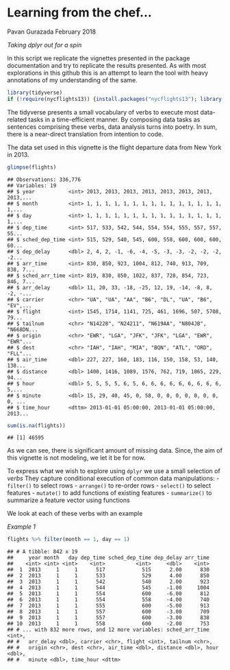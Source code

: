 Learning from the chef...
================
Pavan Gurazada
February 2018

*Taking dplyr out for a spin*

In this script we replicate the vignettes presented in the package documentation and try to replicate the results presented. As with most explorations in this github this is an attempt to learn the tool with heavy annotations of my understanding of the same.

``` r
library(tidyverse)
if (!require(nycflights13)) {install.packages("nycflights13"); library(nycflights13)}
```

The tidyverse presents a small vocabulary of verbs to execute most data-related tasks in a time-efficient manner. By composing data tasks as sentences comprising these verbs, data analysis turns into poetry. In sum, there is a near-direct translation from intention to code.

The data set used in this vignette is the flight departure data from New York in 2013.

``` r
glimpse(flights)
```

    ## Observations: 336,776
    ## Variables: 19
    ## $ year           <int> 2013, 2013, 2013, 2013, 2013, 2013, 2013, 2013,...
    ## $ month          <int> 1, 1, 1, 1, 1, 1, 1, 1, 1, 1, 1, 1, 1, 1, 1, 1,...
    ## $ day            <int> 1, 1, 1, 1, 1, 1, 1, 1, 1, 1, 1, 1, 1, 1, 1, 1,...
    ## $ dep_time       <int> 517, 533, 542, 544, 554, 554, 555, 557, 557, 55...
    ## $ sched_dep_time <int> 515, 529, 540, 545, 600, 558, 600, 600, 600, 60...
    ## $ dep_delay      <dbl> 2, 4, 2, -1, -6, -4, -5, -3, -3, -2, -2, -2, -2...
    ## $ arr_time       <int> 830, 850, 923, 1004, 812, 740, 913, 709, 838, 7...
    ## $ sched_arr_time <int> 819, 830, 850, 1022, 837, 728, 854, 723, 846, 7...
    ## $ arr_delay      <dbl> 11, 20, 33, -18, -25, 12, 19, -14, -8, 8, -2, -...
    ## $ carrier        <chr> "UA", "UA", "AA", "B6", "DL", "UA", "B6", "EV",...
    ## $ flight         <int> 1545, 1714, 1141, 725, 461, 1696, 507, 5708, 79...
    ## $ tailnum        <chr> "N14228", "N24211", "N619AA", "N804JB", "N668DN...
    ## $ origin         <chr> "EWR", "LGA", "JFK", "JFK", "LGA", "EWR", "EWR"...
    ## $ dest           <chr> "IAH", "IAH", "MIA", "BQN", "ATL", "ORD", "FLL"...
    ## $ air_time       <dbl> 227, 227, 160, 183, 116, 150, 158, 53, 140, 138...
    ## $ distance       <dbl> 1400, 1416, 1089, 1576, 762, 719, 1065, 229, 94...
    ## $ hour           <dbl> 5, 5, 5, 5, 6, 5, 6, 6, 6, 6, 6, 6, 6, 6, 6, 5,...
    ## $ minute         <dbl> 15, 29, 40, 45, 0, 58, 0, 0, 0, 0, 0, 0, 0, 0, ...
    ## $ time_hour      <dttm> 2013-01-01 05:00:00, 2013-01-01 05:00:00, 2013...

``` r
sum(is.na(flights))
```

    ## [1] 46595

As we can see, there is significant amount of missing data. Since, the aim of this vignette is not modeling, we let it be for now.

To express what we wish to explore using `dplyr` we use a small selection of *verbs* They capture conditional execution of common data manipulations: - `filter()` to select rows - `arrange()` to re-order rows - `select()` to select features - `mutate()` to add functions of existing features - `summarize()` to summarize a feature vector using functions

We look at each of these verbs with an example

*Example 1*

``` r
flights %>% filter(month == 1, day == 1)
```

    ## # A tibble: 842 x 19
    ##     year month   day dep_time sched_dep_time dep_delay arr_time
    ##    <int> <int> <int>    <int>          <int>     <dbl>    <int>
    ##  1  2013     1     1      517            515      2.00      830
    ##  2  2013     1     1      533            529      4.00      850
    ##  3  2013     1     1      542            540      2.00      923
    ##  4  2013     1     1      544            545     -1.00     1004
    ##  5  2013     1     1      554            600     -6.00      812
    ##  6  2013     1     1      554            558     -4.00      740
    ##  7  2013     1     1      555            600     -5.00      913
    ##  8  2013     1     1      557            600     -3.00      709
    ##  9  2013     1     1      557            600     -3.00      838
    ## 10  2013     1     1      558            600     -2.00      753
    ## # ... with 832 more rows, and 12 more variables: sched_arr_time <int>,
    ## #   arr_delay <dbl>, carrier <chr>, flight <int>, tailnum <chr>,
    ## #   origin <chr>, dest <chr>, air_time <dbl>, distance <dbl>, hour <dbl>,
    ## #   minute <dbl>, time_hour <dttm>
